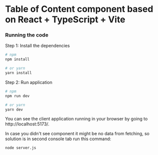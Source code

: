 # Table of Content component based on React + TypeScript + Vite

### Running the code

Step 1: Install the dependencies

```bash
# npm
npm install

# or yarn
yarn install
```

Step 2: Run application

```bash
# npm
npm run dev

# or yarn
yarn dev
```

You can see the client application running in your browser by going to http://localhost:5173/.

In case you didn't see component it might be no data from fetching, so solution is in second console tab run this command:

```bash
node server.js
```